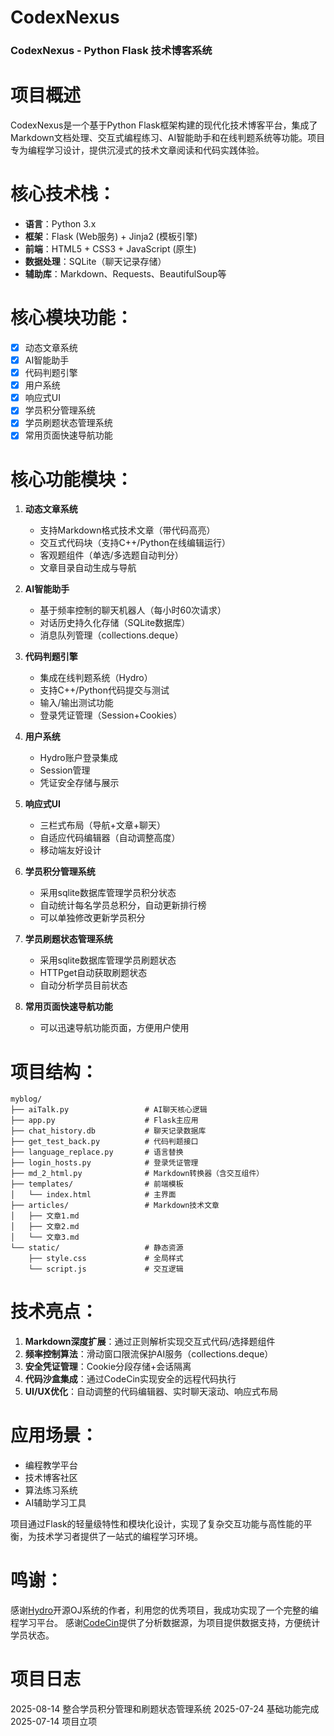 # CodexNexus

### CodexNexus - Python Flask 技术博客系统

# **项目概述**  

CodexNexus是一个基于Python Flask框架构建的现代化技术博客平台，集成了Markdown文档处理、交互式编程练习、AI智能助手和在线判题系统等功能。项目专为编程学习设计，提供沉浸式的技术文章阅读和代码实践体验。

# **核心技术栈**：

- **语言**：Python 3.x
- **框架**：Flask (Web服务) + Jinja2 (模板引擎)
- **前端**：HTML5 + CSS3 + JavaScript (原生)
- **数据处理**：SQLite（聊天记录存储）
- **辅助库**：Markdown、Requests、BeautifulSoup等

# **核心模块功能**：

- [x] 动态文章系统
- [x] AI智能助手
- [x] 代码判题引擎
- [x] 用户系统
- [x] 响应式UI
- [x] 学员积分管理系统
- [x] 学员刷题状态管理系统
- [x] 常用页面快速导航功能

# **核心功能模块**：

1. **动态文章系统**
   - 支持Markdown格式技术文章（带代码高亮）
   - 交互式代码块（支持C++/Python在线编辑运行）
   - 客观题组件（单选/多选题自动判分）
   - 文章目录自动生成与导航

2. **AI智能助手**
   - 基于频率控制的聊天机器人（每小时60次请求）
   - 对话历史持久化存储（SQLite数据库）
   - 消息队列管理（collections.deque）

3. **代码判题引擎**
   - 集成在线判题系统（Hydro）
   - 支持C++/Python代码提交与测试
   - 输入/输出测试功能
   - 登录凭证管理（Session+Cookies）

4. **用户系统**
   - Hydro账户登录集成
   - Session管理
   - 凭证安全存储与展示

5. **响应式UI**
   - 三栏式布局（导航+文章+聊天）
   - 自适应代码编辑器（自动调整高度）
   - 移动端友好设计

6. **学员积分管理系统**
   - 采用sqlite数据库管理学员积分状态
   - 自动统计每名学员总积分，自动更新排行榜
   - 可以单独修改更新学员积分

6. **学员刷题状态管理系统**
   - 采用sqlite数据库管理学员刷题状态
   - HTTPget自动获取刷题状态
   - 自动分析学员目前状态

6. **常用页面快速导航功能**
   - 可以迅速导航功能页面，方便用户使用 


# **项目结构**：
```
myblog/
├── aiTalk.py                 # AI聊天核心逻辑
├── app.py                    # Flask主应用
├── chat_history.db           # 聊天记录数据库
├── get_test_back.py          # 代码判题接口
├── language_replace.py       # 语言替换
├── login_hosts.py            # 登录凭证管理
├── md_2_html.py              # Markdown转换器（含交互组件）
├── templates/                # 前端模板
│   └── index.html            # 主界面
├── articles/                 # Markdown技术文章
│   ├── 文章1.md
│   ├── 文章2.md
│   └── 文章3.md
└── static/                   # 静态资源
    ├── style.css             # 全局样式
    └── script.js             # 交互逻辑
```

# **技术亮点**：

1. **Markdown深度扩展**：通过正则解析实现交互式代码/选择题组件
2. **频率控制算法**：滑动窗口限流保护AI服务（collections.deque）
3. **安全凭证管理**：Cookie分段存储+会话隔离
4. **代码沙盒集成**：通过CodeCin实现安全的远程代码执行
5. **UI/UX优化**：自动调整的代码编辑器、实时聊天滚动、响应式布局

# **应用场景**：

- 编程教学平台
- 技术博客社区
- 算法练习系统
- AI辅助学习工具

项目通过Flask的轻量级特性和模块化设计，实现了复杂交互功能与高性能的平衡，为技术学习者提供了一站式的编程学习环境。

# **鸣谢**：

感谢[Hydro](https://hydro.js.org/)开源OJ系统的作者，利用您的优秀项目，我成功实现了一个完整的编程学习平台。
感谢[CodeCin](https://codecin.com/)提供了分析数据源，为项目提供数据支持，方便统计学员状态。





# **项目日志**

2025-08-14 整合学员积分管理和刷题状态管理系统
2025-07-24 基础功能完成
2025-07-14 项目立项
